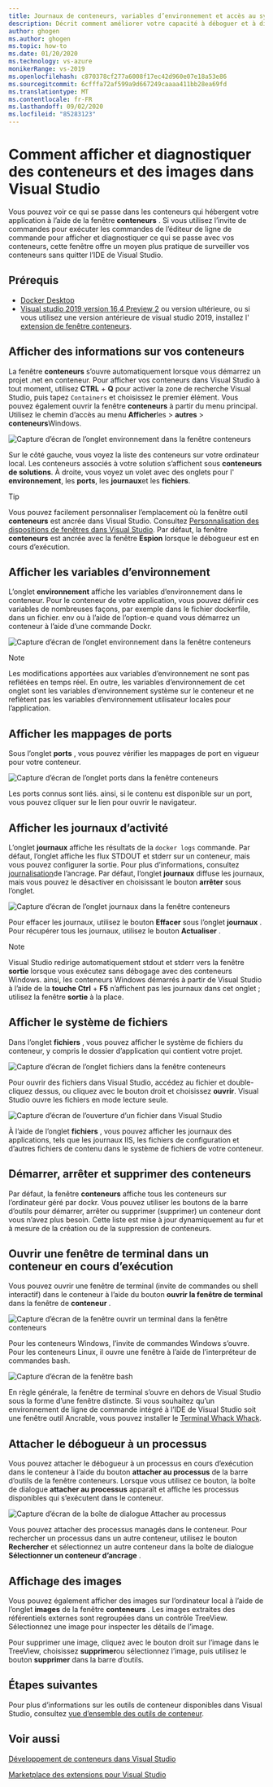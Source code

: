 ```yaml
---
title: Journaux de conteneurs, variables d’environnement et accès au système de fichiers de l’ancrage
description: Décrit comment améliorer votre capacité à déboguer et à diagnostiquer vos applications basées sur des conteneurs dans Visual Studio à l’aide d’une fenêtre outil pour voir ce qui se passe dans les conteneurs qui hébergent votre application.
author: ghogen
ms.author: ghogen
ms.topic: how-to
ms.date: 01/20/2020
ms.technology: vs-azure
monikerRange: vs-2019
ms.openlocfilehash: c870378cf277a6008f17ec42d960e07e18a53e86
ms.sourcegitcommit: 6cfffa72af599a9d667249caaaa411bb28ea69fd
ms.translationtype: MT
ms.contentlocale: fr-FR
ms.lasthandoff: 09/02/2020
ms.locfileid: "85283123"
---
```

# <a name="how-to-view-and-diagnose-containers-and-images-in-visual-studio"></a>Comment afficher et diagnostiquer des conteneurs et des images dans Visual Studio

Vous pouvez voir ce qui se passe dans les conteneurs qui hébergent votre application à l’aide de la fenêtre **conteneurs** . Si vous utilisez l’invite de commandes pour exécuter les commandes de l’éditeur de ligne de commande pour afficher et diagnostiquer ce qui se passe avec vos conteneurs, cette fenêtre offre un moyen plus pratique de surveiller vos conteneurs sans quitter l’IDE de Visual Studio.

## <a name="prerequisites"></a>Prérequis

- [Docker Desktop](https://hub.docker.com/editions/community/docker-ce-desktop-windows)
- [Visual studio 2019 version 16,4 Preview 2](https://visualstudio.microsoft.com/downloads) ou version ultérieure, ou si vous utilisez une version antérieure de visual studio 2019, installez l' [extension de fenêtre conteneurs](https://marketplace.visualstudio.com/items?itemName=ms-azuretools.vs-containers-tools-extensions).

## <a name="view-information-about-your-containers"></a>Afficher des informations sur vos conteneurs

La fenêtre **conteneurs** s’ouvre automatiquement lorsque vous démarrez un projet .net en conteneur. Pour afficher vos conteneurs dans Visual Studio à tout moment, utilisez **CTRL** + **Q** pour activer la zone de recherche Visual Studio, puis tapez `Containers` et choisissez le premier élément. Vous pouvez également ouvrir la fenêtre **conteneurs** à partir du menu principal. Utilisez le chemin d’accès au menu **Afficher**les  >  **autres**  >  **conteneurs**Windows.  

![Capture d’écran de l’onglet environnement dans la fenêtre conteneurs](media/view-and-diagnose-containers/container-window.png)

Sur le côté gauche, vous voyez la liste des conteneurs sur votre ordinateur local. Les conteneurs associés à votre solution s’affichent sous **conteneurs de solutions**. À droite, vous voyez un volet avec des onglets pour l' **environnement**, les **ports**, les **journaux**et les **fichiers**.

> [!TIP]
> Vous pouvez facilement personnaliser l’emplacement où la fenêtre outil **conteneurs** est ancrée dans Visual Studio. Consultez [Personnalisation des dispositions de fenêtres dans Visual Studio](../ide/customizing-window-layouts-in-visual-studio.md). Par défaut, la fenêtre **conteneurs** est ancrée avec la fenêtre **Espion** lorsque le débogueur est en cours d’exécution.

## <a name="view-environment-variables"></a>Afficher les variables d’environnement

L’onglet **environnement** affiche les variables d’environnement dans le conteneur. Pour le conteneur de votre application, vous pouvez définir ces variables de nombreuses façons, par exemple dans le fichier dockerfile, dans un fichier. env ou à l’aide de l’option-e quand vous démarrez un conteneur à l’aide d’une commande Dockr.

![Capture d’écran de l’onglet environnement dans la fenêtre conteneurs](media/view-and-diagnose-containers/containers-environment-vars.png)

> [!NOTE]
> Les modifications apportées aux variables d’environnement ne sont pas reflétées en temps réel. En outre, les variables d’environnement de cet onglet sont les variables d’environnement système sur le conteneur et ne reflètent pas les variables d’environnement utilisateur locales pour l’application.

## <a name="view-port-mappings"></a>Afficher les mappages de ports

Sous l’onglet **ports** , vous pouvez vérifier les mappages de port en vigueur pour votre conteneur.

![Capture d’écran de l’onglet ports dans la fenêtre conteneurs](media/view-and-diagnose-containers/containers-ports.png)

Les ports connus sont liés. ainsi, si le contenu est disponible sur un port, vous pouvez cliquer sur le lien pour ouvrir le navigateur.

## <a name="view-logs"></a>Afficher les journaux d’activité

L’onglet **journaux** affiche les résultats de la `docker logs` commande. Par défaut, l’onglet affiche les flux STDOUT et stderr sur un conteneur, mais vous pouvez configurer la sortie. Pour plus d’informations, consultez [journalisation](https://docs.docker.com/config/containers/logging/)de l’ancrage.  Par défaut, l’onglet **journaux** diffuse les journaux, mais vous pouvez le désactiver en choisissant le bouton **arrêter** sous l’onglet.

![Capture d’écran de l’onglet journaux dans la fenêtre conteneurs](media/view-and-diagnose-containers/containers-logs.png)

Pour effacer les journaux, utilisez le bouton **Effacer** sous l’onglet **journaux** .  Pour récupérer tous les journaux, utilisez le bouton **Actualiser** .

> [!NOTE]
> Visual Studio redirige automatiquement stdout et stderr vers la fenêtre **sortie** lorsque vous exécutez sans débogage avec des conteneurs Windows. ainsi, les conteneurs Windows démarrés à partir de Visual Studio à l’aide de la **touche Ctrl** + **F5** n’affichent pas les journaux dans cet onglet ; utilisez la fenêtre **sortie** à la place.

## <a name="view-the-filesystem"></a>Afficher le système de fichiers

Dans l’onglet **fichiers** , vous pouvez afficher le système de fichiers du conteneur, y compris le dossier d’application qui contient votre projet.

![Capture d’écran de l’onglet fichiers dans la fenêtre conteneurs](media/view-and-diagnose-containers/container-filesystem.png)

Pour ouvrir des fichiers dans Visual Studio, accédez au fichier et double-cliquez dessus, ou cliquez avec le bouton droit et choisissez **ouvrir**. Visual Studio ouvre les fichiers en mode lecture seule.

![Capture d’écran de l’ouverture d’un fichier dans Visual Studio](media/view-and-diagnose-containers/container-file-open.png)

À l’aide de l’onglet **fichiers** , vous pouvez afficher les journaux des applications, tels que les journaux IIS, les fichiers de configuration et d’autres fichiers de contenu dans le système de fichiers de votre conteneur.

## <a name="start-stop-and-remove-containers"></a>Démarrer, arrêter et supprimer des conteneurs

Par défaut, la fenêtre **conteneurs** affiche tous les conteneurs sur l’ordinateur géré par dockr. Vous pouvez utiliser les boutons de la barre d’outils pour démarrer, arrêter ou supprimer (supprimer) un conteneur dont vous n’avez plus besoin.  Cette liste est mise à jour dynamiquement au fur et à mesure de la création ou de la suppression de conteneurs.

## <a name="open-a-terminal-window-in-a-running-container"></a>Ouvrir une fenêtre de terminal dans un conteneur en cours d’exécution

Vous pouvez ouvrir une fenêtre de terminal (invite de commandes ou shell interactif) dans le conteneur à l’aide du bouton **ouvrir la fenêtre de terminal** dans la fenêtre de **conteneur** .

![Capture d’écran de la fenêtre ouvrir un terminal dans la fenêtre conteneurs](media/view-and-diagnose-containers/containers-open-terminal-window.png)

Pour les conteneurs Windows, l’invite de commandes Windows s’ouvre. Pour les conteneurs Linux, il ouvre une fenêtre à l’aide de l’interpréteur de commandes bash.

![Capture d’écran de la fenêtre bash](media/view-and-diagnose-containers/container-bash-window.png)

En règle générale, la fenêtre de terminal s’ouvre en dehors de Visual Studio sous la forme d’une fenêtre distincte. Si vous souhaitez qu’un environnement de ligne de commande intégré à l’IDE de Visual Studio soit une fenêtre outil Ancrable, vous pouvez installer le [Terminal Whack Whack](https://marketplace.visualstudio.com/items?itemName=DanielGriffen.WhackWhackTerminal).

## <a name="attach-the-debugger-to-a-process"></a>Attacher le débogueur à un processus

Vous pouvez attacher le débogueur à un processus en cours d’exécution dans le conteneur à l’aide du bouton **attacher au processus** de la barre d’outils de la fenêtre conteneurs. Lorsque vous utilisez ce bouton, la boîte de dialogue **attacher au processus** apparaît et affiche les processus disponibles qui s’exécutent dans le conteneur.  

![Capture d’écran de la boîte de dialogue Attacher au processus](media/view-and-diagnose-containers/containers-attach-to-process.jpg)

Vous pouvez attacher des processus managés dans le conteneur. Pour rechercher un processus dans un autre conteneur, utilisez le bouton **Rechercher** et sélectionnez un autre conteneur dans la boîte de dialogue **Sélectionner un conteneur d’ancrage** .

## <a name="viewing-images"></a>Affichage des images

Vous pouvez également afficher des images sur l’ordinateur local à l’aide de l’onglet **images** de la fenêtre **conteneurs** . Les images extraites des référentiels externes sont regroupées dans un contrôle TreeView. Sélectionnez une image pour inspecter les détails de l’image.

Pour supprimer une image, cliquez avec le bouton droit sur l’image dans le TreeView, choisissez **supprimer**ou sélectionnez l’image, puis utilisez le bouton **supprimer** dans la barre d’outils.

## <a name="next-steps"></a>Étapes suivantes

Pour plus d’informations sur les outils de conteneur disponibles dans Visual Studio, consultez [vue d’ensemble des outils de conteneur](overview.md).

## <a name="see-also"></a>Voir aussi

[Développement de conteneurs dans Visual Studio](/visualstudio/containers)

[Marketplace des extensions pour Visual Studio](https://marketplace.visualstudio.com/)
